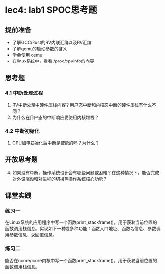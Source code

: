 # lec4: lab1 SPOC思考题

## **提前准备**

 - 了解GCC/Rust的RV内联汇编以及RV汇编
 - 了解qemu的启动参数的含义
 - 学会使用 qemu
 - 在linux系统中，看看 /proc/cpuinfo的内容

## 思考题

### 4.1  中断处理过程

1. RV中断处理中硬件压栈内容？用户态中断和内核态中断的硬件压栈有什么不同？
2. 为什么在用户态的中断响应要使用内核堆栈？

### 4.2  中断初始化

1. CPU加电初始化后中断是使能的吗？为什么？

## 开放思考题

4. 如果没有中断，操作系统设计会有哪些问题或困难？在这种情况下，能否完成对外设驱动和对进程的切换等操作系统核心功能？

## 课堂实践
### 练习一
在Linux系统的应用程序中写一个函数print_stackframe()，用于获取当前位置的函数调用栈信息。实现如下一种或多种功能：函数入口地址、函数名信息、参数调用参数信息、返回值信息。

### 练习二
能否在ucore/rcore内核中写一个函数print_stackframe()，用于获取当前位置的函数调用栈信息。
